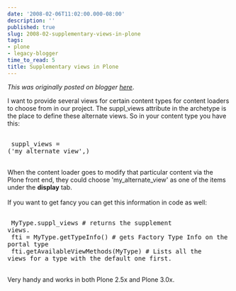 ```yaml
---
date: '2008-02-06T11:02:00.000-08:00'
description: ''
published: true
slug: 2008-02-supplementary-views-in-plone
tags:
- plone
- legacy-blogger
time_to_read: 5
title: Supplementary views in Plone
---
```


*This was originally posted on blogger [here](https://pydanny.blogspot.com/2008/02/supplementary-views-in-plone.html)*.

I want to provide several views for certain content types for content loaders to choose from in our project.  The suppl_views attribute in the archetype is the place to define these alternate views. So in your content type you have this:<br /><pre><br />    suppl_views = ('my_alternate_view',)<br /></pre><br />When the content loader goes to modify that particular content via the Plone front end, they could choose 'my_alternate_view' as one of the items under the <span style="font-weight: bold;">display</span> tab.<br /><br />If you want to get fancy you can get this information in code as well:<br /><pre><br />    MyType.suppl_views # returns the supplement views.<br />    fti = MyType.getTypeInfo() # gets Factory Type Info on the portal type<br />    fti.getAvailableViewMethods(MyType) # Lists all the views for a type with the default one first.<br /></pre><br />Very handy and works in both Plone 2.5x and Plone 3.0x.